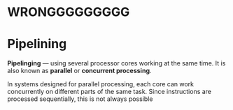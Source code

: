 # WRONGGGGGGGGG
# Pipelining
**Pipelinging** — using several processor cores working at the same time. It is
also known as **parallel** or **concurrent processing**.

In systems designed for parallel processing, each core can work concurrently on
different parts of the same task.  Since instructions are processed
sequentially, this is not always possible
